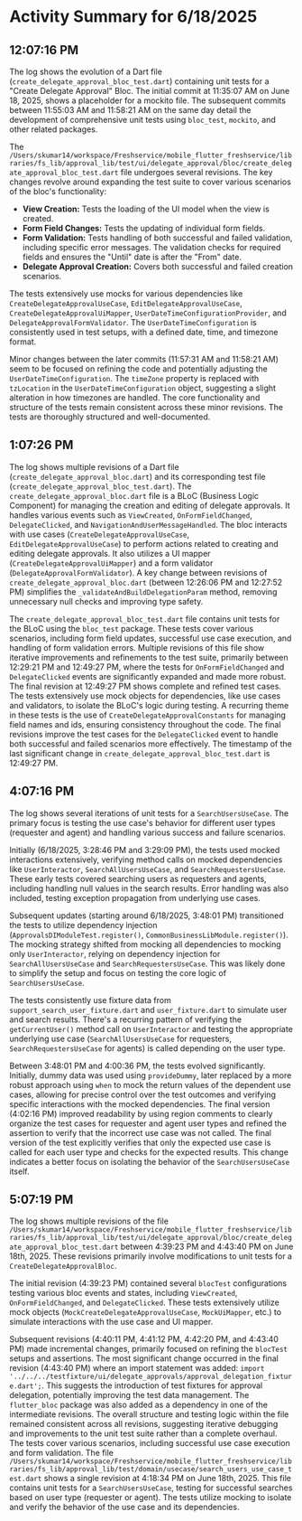 # Activity Summary for 6/18/2025

## 12:07:16 PM
The log shows the evolution of a Dart file (`create_delegate_approval_bloc_test.dart`) containing unit tests for a "Create Delegate Approval" Bloc.  The initial commit at 11:35:07 AM on June 18, 2025, shows a placeholder for a mockito file. The subsequent commits between 11:55:03 AM and 11:58:21 AM on the same day detail the development of comprehensive unit tests using `bloc_test`, `mockito`, and other related packages.

The `/Users/skumar14/workspace/Freshservice/mobile_flutter_freshservice/libraries/fs_lib/approval_lib/test/ui/delegate_approval/bloc/create_delegate_approval_bloc_test.dart` file undergoes several revisions.  The key changes revolve around expanding the test suite to cover various scenarios of the bloc's functionality:

* **View Creation:** Tests the loading of the UI model when the view is created.
* **Form Field Changes:**  Tests the updating of individual form fields.
* **Form Validation:** Tests handling of both successful and failed validation, including specific error messages.  The validation checks for required fields and ensures the "Until" date is after the "From" date.
* **Delegate Approval Creation:** Covers both successful and failed creation scenarios.

The tests extensively use mocks for various dependencies like `CreateDelegateApprovalUseCase`, `EditDelegateApprovalUseCase`, `CreateDelegateApprovalUiMapper`, `UserDateTimeConfigurationProvider`, and `DelegateApprovalFormValidator`.  The  `UserDateTimeConfiguration` is consistently used in test setups, with a defined date, time, and timezone format.

Minor changes between the later commits (11:57:31 AM and 11:58:21 AM) seem to be focused on refining the code and potentially adjusting the `UserDateTimeConfiguration`. The `timeZone` property is replaced with `tzLocation` in the `UserDateTimeConfiguration` object, suggesting a slight alteration in how timezones are handled.  The core functionality and structure of the tests remain consistent across these minor revisions.  The tests are thoroughly structured and well-documented.


## 1:07:26 PM
The log shows multiple revisions of a Dart file (`create_delegate_approval_bloc.dart`) and its corresponding test file (`create_delegate_approval_bloc_test.dart`).  The `create_delegate_approval_bloc.dart` file is a BLoC (Business Logic Component) for managing the creation and editing of delegate approvals.  It handles various events such as `ViewCreated`, `OnFormFieldChanged`, `DelegateClicked`, and `NavigationAndUserMessageHandled`.  The bloc interacts with use cases (`CreateDelegateApprovalUseCase`, `EditDelegateApprovalUseCase`) to perform actions related to creating and editing delegate approvals. It also utilizes a UI mapper (`CreateDelegateApprovalUiMapper`) and a form validator (`DelegateApprovalFormValidator`).  A key change between revisions of `create_delegate_approval_bloc.dart` (between 12:26:06 PM and 12:27:52 PM) simplifies the `_validateAndBuildDelegationParam` method, removing unnecessary null checks and improving type safety.


The `create_delegate_approval_bloc_test.dart` file contains unit tests for the BLoC using the `bloc_test` package. These tests cover various scenarios, including form field updates, successful use case execution, and handling of form validation errors.  Multiple revisions of this file show iterative improvements and refinements to the test suite, primarily between 12:29:21 PM and 12:49:27 PM, where the tests for `OnFormFieldChanged` and `DelegateClicked` events are significantly expanded and made more robust.  The final revision at 12:49:27 PM shows complete and refined test cases.  The tests extensively use mock objects for dependencies, like use cases and validators, to isolate the BLoC's logic during testing.  A recurring theme in these tests is the use of `CreateDelegateApprovalConstants` for managing field names and ids, ensuring consistency throughout the code.  The final revisions improve the test cases for the `DelegateClicked` event to handle both successful and failed scenarios more effectively. The timestamp of the last significant change in `create_delegate_approval_bloc_test.dart` is 12:49:27 PM.


## 4:07:16 PM
The log shows several iterations of unit tests for a `SearchUsersUseCase`.  The primary focus is testing the use case's behavior for different user types (requester and agent) and handling various success and failure scenarios.

Initially (6/18/2025, 3:28:46 PM and 3:29:09 PM), the tests used mocked interactions extensively, verifying method calls on mocked dependencies like `UserInteractor`, `SearchAllUsersUseCase`, and `SearchRequestersUseCase`.  These early tests covered searching users as requesters and agents, including handling null values in the search results.  Error handling was also included, testing exception propagation from underlying use cases.

Subsequent updates (starting around 6/18/2025, 3:48:01 PM) transitioned the tests to utilize dependency injection (`ApprovalsDIModuleTest.register()`, `CommonBusinessLibModule.register()`).  The mocking strategy shifted from mocking all dependencies to mocking only `UserInteractor`, relying on dependency injection for `SearchAllUsersUseCase` and `SearchRequestersUseCase`.  This was likely done to simplify the setup and focus on testing the core logic of `SearchUsersUseCase`.

The tests consistently use fixture data from `support_search_user_fixture.dart` and `user_fixture.dart` to simulate user and search results.  There's a recurring pattern of verifying the `getCurrentUser()` method call on `UserInteractor` and testing the appropriate underlying use case (`SearchAllUsersUseCase` for requesters, `SearchRequestersUseCase` for agents) is called depending on the user type.

Between 3:48:01 PM and 4:00:36 PM, the tests evolved significantly. Initially, dummy data was used using `provideDummy`, later replaced by a more robust approach using `when` to mock the return values of the dependent use cases, allowing for precise control over the test outcomes and verifying specific interactions with the mocked dependencies. The final version (4:02:16 PM) improved readability by using region comments to clearly organize the test cases for requester and agent user types and refined the assertion to verify that the incorrect use case was not called.  The final version of the test explicitly verifies that only the expected use case is called for each user type and checks for the expected results.  This change indicates a better focus on isolating the behavior of the `SearchUsersUseCase` itself.


## 5:07:19 PM
The log shows multiple revisions of the file `/Users/skumar14/workspace/Freshservice/mobile_flutter_freshservice/libraries/fs_lib/approval_lib/test/ui/delegate_approval/bloc/create_delegate_approval_bloc_test.dart` between 4:39:23 PM and 4:43:40 PM on June 18th, 2025.  These revisions primarily involve modifications to unit tests for a `CreateDelegateApprovalBloc`.

The initial revision (4:39:23 PM) contained several `blocTest` configurations testing various bloc events and states, including `ViewCreated`, `OnFormFieldChanged`, and `DelegateClicked`.  These tests extensively utilize mock objects (`MockCreateDelegateApprovalUseCase`, `MockUiMapper`, etc.) to simulate interactions with the use case and UI mapper.

Subsequent revisions (4:40:11 PM, 4:41:12 PM, 4:42:20 PM, and 4:43:40 PM) made incremental changes, primarily focused on refining the `blocTest` setups and assertions.  The most significant change occurred in the final revision (4:43:40 PM) where an import statement was added: `import '../../../testfixture/ui/delegate_approvals/approval_delegation_fixture.dart';`. This suggests the introduction of test fixtures for approval delegation, potentially improving the test data management.  The `flutter_bloc` package was also added as a dependency in one of the intermediate revisions.  The overall structure and testing logic within the file remained consistent across all revisions, suggesting iterative debugging and improvements to the unit test suite rather than a complete overhaul.  The tests cover various scenarios, including successful use case execution and form validation.
The file `/Users/skumar14/workspace/Freshservice/mobile_flutter_freshservice/libraries/fs_lib/approval_lib/test/domain/usecase/search_users_use_case_test.dart` shows a single revision at 4:18:34 PM on June 18th, 2025. This file contains unit tests for a `SearchUsersUseCase`, testing for successful searches based on user type (requester or agent).  The tests utilize mocking to isolate and verify the behavior of the use case and its dependencies.
